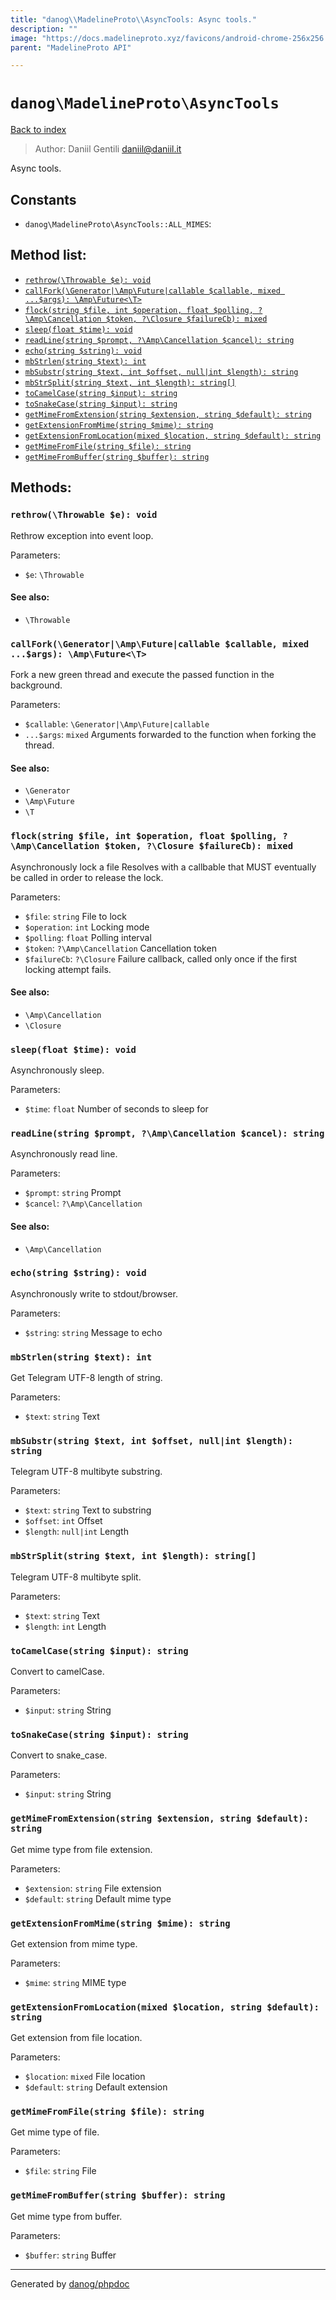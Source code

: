 ```yaml
---
title: "danog\\MadelineProto\\AsyncTools: Async tools."
description: ""
image: "https://docs.madelineproto.xyz/favicons/android-chrome-256x256.png"
parent: "MadelineProto API"

---
```

# `danog\MadelineProto\AsyncTools`
[Back to index](../../index.html)

> Author: Daniil Gentili <daniil@daniil.it>  
  

Async tools.  




## Constants
* `danog\MadelineProto\AsyncTools::ALL_MIMES`: 


## Method list:
* [`rethrow(\Throwable $e): void`](#rethrow-throwable-e-void)
* [`callFork(\Generator|\Amp\Future|callable $callable, mixed ...$args): \Amp\Future<\T>`](#callfork-generator-amp-future-callable-callable-mixed-args-amp-future-t-)
* [`flock(string $file, int $operation, float $polling, ?\Amp\Cancellation $token, ?\Closure $failureCb): mixed`](#flock-string-file-int-operation-float-polling-amp-cancellation-token-closure-failurecb-mixed)
* [`sleep(float $time): void`](#sleep-float-time-void)
* [`readLine(string $prompt, ?\Amp\Cancellation $cancel): string`](#readline-string-prompt-amp-cancellation-cancel-string)
* [`echo(string $string): void`](#echo-string-string-void)
* [`mbStrlen(string $text): int`](#mbstrlen-string-text-int)
* [`mbSubstr(string $text, int $offset, null|int $length): string`](#mbsubstr-string-text-int-offset-null-int-length-string)
* [`mbStrSplit(string $text, int $length): string[]`](#mbstrsplit-string-text-int-length-string-)
* [`toCamelCase(string $input): string`](#tocamelcase-string-input-string)
* [`toSnakeCase(string $input): string`](#tosnakecase-string-input-string)
* [`getMimeFromExtension(string $extension, string $default): string`](#getmimefromextension-string-extension-string-default-string)
* [`getExtensionFromMime(string $mime): string`](#getextensionfrommime-string-mime-string)
* [`getExtensionFromLocation(mixed $location, string $default): string`](#getextensionfromlocation-mixed-location-string-default-string)
* [`getMimeFromFile(string $file): string`](#getmimefromfile-string-file-string)
* [`getMimeFromBuffer(string $buffer): string`](#getmimefrombuffer-string-buffer-string)

## Methods:
### `rethrow(\Throwable $e): void`

Rethrow exception into event loop.


Parameters:

* `$e`: `\Throwable`   


#### See also: 
* `\Throwable`




### `callFork(\Generator|\Amp\Future|callable $callable, mixed ...$args): \Amp\Future<\T>`

Fork a new green thread and execute the passed function in the background.


Parameters:

* `$callable`: `\Generator|\Amp\Future|callable`   
* `...$args`: `mixed` Arguments forwarded to the function when forking the thread.  


#### See also: 
* `\Generator`
* `\Amp\Future`
* `\T`




### `flock(string $file, int $operation, float $polling, ?\Amp\Cancellation $token, ?\Closure $failureCb): mixed`

Asynchronously lock a file
Resolves with a callbable that MUST eventually be called in order to release the lock.


Parameters:

* `$file`: `string` File to lock  
* `$operation`: `int` Locking mode  
* `$polling`: `float` Polling interval  
* `$token`: `?\Amp\Cancellation` Cancellation token  
* `$failureCb`: `?\Closure` Failure callback, called only once if the first locking attempt fails.  


#### See also: 
* `\Amp\Cancellation`
* `\Closure`




### `sleep(float $time): void`

Asynchronously sleep.


Parameters:

* `$time`: `float` Number of seconds to sleep for  



### `readLine(string $prompt, ?\Amp\Cancellation $cancel): string`

Asynchronously read line.


Parameters:

* `$prompt`: `string` Prompt  
* `$cancel`: `?\Amp\Cancellation`   


#### See also: 
* `\Amp\Cancellation`




### `echo(string $string): void`

Asynchronously write to stdout/browser.


Parameters:

* `$string`: `string` Message to echo  



### `mbStrlen(string $text): int`

Get Telegram UTF-8 length of string.


Parameters:

* `$text`: `string` Text  



### `mbSubstr(string $text, int $offset, null|int $length): string`

Telegram UTF-8 multibyte substring.


Parameters:

* `$text`: `string` Text to substring  
* `$offset`: `int` Offset  
* `$length`: `null|int` Length  



### `mbStrSplit(string $text, int $length): string[]`

Telegram UTF-8 multibyte split.


Parameters:

* `$text`: `string` Text  
* `$length`: `int` Length  



### `toCamelCase(string $input): string`

Convert to camelCase.


Parameters:

* `$input`: `string` String  



### `toSnakeCase(string $input): string`

Convert to snake_case.


Parameters:

* `$input`: `string` String  



### `getMimeFromExtension(string $extension, string $default): string`

Get mime type from file extension.


Parameters:

* `$extension`: `string` File extension  
* `$default`: `string` Default mime type  



### `getExtensionFromMime(string $mime): string`

Get extension from mime type.


Parameters:

* `$mime`: `string` MIME type  



### `getExtensionFromLocation(mixed $location, string $default): string`

Get extension from file location.


Parameters:

* `$location`: `mixed` File location  
* `$default`: `string` Default extension  



### `getMimeFromFile(string $file): string`

Get mime type of file.


Parameters:

* `$file`: `string` File  



### `getMimeFromBuffer(string $buffer): string`

Get mime type from buffer.


Parameters:

* `$buffer`: `string` Buffer  



---
Generated by [danog/phpdoc](https://phpdoc.daniil.it)
